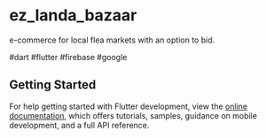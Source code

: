 # ez_landa_bazaar

e-commerce for local flea markets with an option to bid.

#dart
#flutter
#firebase
#google

## Getting Started

For help getting started with Flutter development, view the
[online documentation](https://docs.flutter.dev/), which offers tutorials,
samples, guidance on mobile development, and a full API reference.
